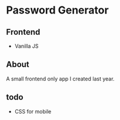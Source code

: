 # Password Generator

## Frontend

- Vanilla JS

## About

A small frontend only app I created last year.

## todo

- CSS for mobile

